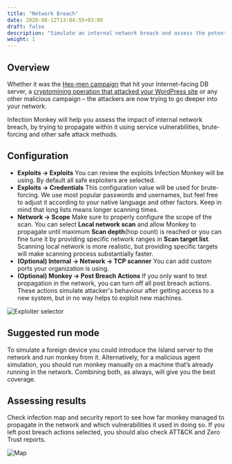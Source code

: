 ```yaml
---
title: "Network Breach"
date: 2020-08-12T13:04:55+03:00
draft: false
description: "Simulate an internal network breach and assess the potential impact."
weight: 1
---
```


## Overview 

Whether it was the [Hex-men campaign](https://www.guardicore.com/2017/12/beware-the-hex-men/) that hit your 
Internet-facing DB server, a [cryptomining operation that attacked your WordPress site](https://www.guardicore.com/2018/06/operation-prowli-traffic-manipulation-cryptocurrency-mining-2/) 
or any other malicious campaign – the attackers are now trying to go deeper into your network.

Infection Monkey will help you assess the impact of internal network breach, by trying to propagate within it
 using service vulnerabilities, brute-forcing and other safe attack methods.

## Configuration

- **Exploits -> Exploits** You can review the exploits Infection Monkey will be using. By default all 
safe exploiters are selected.
- **Exploits -> Credentials** This configuration value will be used for brute-forcing. We use most popular passwords
 and usernames, but feel free to adjust it according to your native language and other factors. Keep in mind that long 
 lists means longer scanning times.
- **Network -> Scope** Make sure to properly configure the scope of the scan. You can select **Local network scan**
 and allow Monkey to propagate until maximum **Scan depth**(hop count) is reached or you can fine tune it by providing 
 specific network ranges in **Scan target list**. Scanning local network is more realistic, but providing specific 
 targets will make scanning process substantially faster.
- **(Optional) Internal -> Network -> TCP scanner** You can add custom ports your organization is using.
- **(Optional) Monkey -> Post Breach Actions** If you only want to test propagation in the network, you can turn off 
all post breach actions. These actions simulate attacker's behaviour after getting access to a new system, but in no
 way helps to exploit new machines.

![Exploiter selector](/images/usage/use-cases/network-breach.PNG "Exploiter selector")

## Suggested run mode

To simulate a foreign device you could introduce the Island server to the network and run monkey from it. 
Alternatively, for a malicious agent simulation, you should run monkey manually on a machine that’s already running in 
the network. Combining both, as always, will give you the best coverage.


## Assessing results

Check infection map and security report to see how far monkey managed to propagate in the network and which 
vulnerabilities it used in doing so. If you left post breach actions selected, you should also check ATT&CK and 
Zero Trust reports.

![Map](/images/usage/use-cases/map-full-cropped.png "Map")
